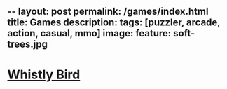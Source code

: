 --
layout: post
permalink: /games/index.html
title: Games
description: 
tags: [puzzler, arcade, action, casual, mmo]
image:
  feature: soft-trees.jpg
---

# [Whistly Bird](https://www.google.com)
